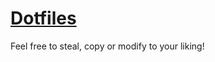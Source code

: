 # [Dotfiles](https://gitlab.com/sandorex/config)
Feel free to steal, copy or modify to your liking!
